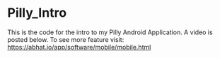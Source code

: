 # Pilly_Intro
  This is the code for the intro to my Pilly Android Application. A video is posted below.
  To see more feature visit:
https://abhat.io/app/software/mobile/mobile.html





